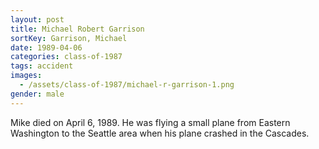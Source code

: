 ```yaml
---
layout: post
title: Michael Robert Garrison
sortKey: Garrison, Michael
date: 1989-04-06
categories: class-of-1987
tags: accident
images:
  - /assets/class-of-1987/michael-r-garrison-1.png
gender: male
---
```

Mike died on April 6, 1989. He was flying a small plane from Eastern Washington to the Seattle area when his plane crashed in the Cascades.
